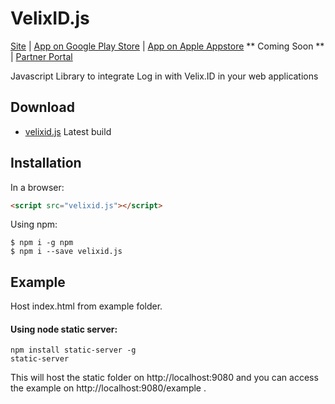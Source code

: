 # VelixID.js

[Site](https://lodash.com/) |
[App on Google Play Store](https://play.google.com/store/apps/details?id=velix.id.mobile) |
[App on Apple Appstore](#) ** Coming Soon  ** |
[Partner Portal](https://partner.velix.id/)

Javascript Library to integrate Log in with Velix.ID in your web applications

## Download

* [velixid.js](https://raw.githubusercontent.com/velix-id/velixid.js/master/velixid.js) Latest build

## Installation

In a browser:
```html
<script src="velixid.js"></script>
```

Using npm:
```shell
$ npm i -g npm
$ npm i --save velixid.js
```

## Example

Host index.html from example folder.

#### Using node static server:

```shell
npm install static-server -g
static-server
```

This will host the static folder on http://localhost:9080 and you can access the example on http://localhost:9080/example .

